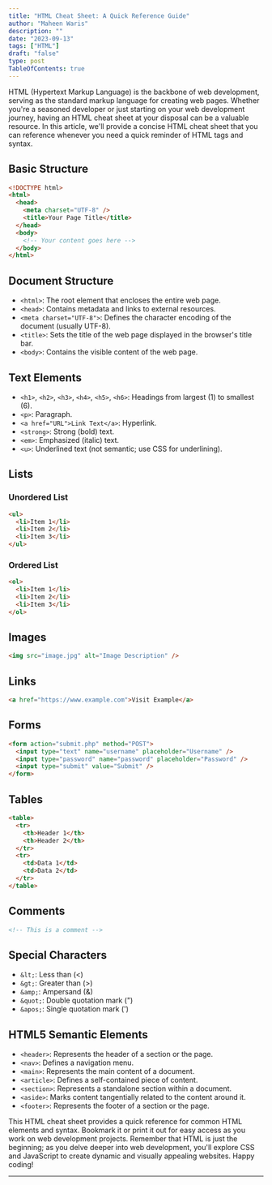 ```yaml
---
title: "HTML Cheat Sheet: A Quick Reference Guide"
author: "Maheen Waris"
description: ""
date: "2023-09-13"
tags: ["HTML"]
draft: "false"
type: post
TableOfContents: true
---
```


HTML (Hypertext Markup Language) is the backbone of web development, serving as the standard markup language for creating web pages. Whether you're a seasoned developer or just starting on your web development journey, having an HTML cheat sheet at your disposal can be a valuable resource. In this article, we'll provide a concise HTML cheat sheet that you can reference whenever you need a quick reminder of HTML tags and syntax.

## Basic Structure

```html
<!DOCTYPE html>
<html>
  <head>
    <meta charset="UTF-8" />
    <title>Your Page Title</title>
  </head>
  <body>
    <!-- Your content goes here -->
  </body>
</html>
```

## Document Structure

- `<html>`: The root element that encloses the entire web page.
- `<head>`: Contains metadata and links to external resources.
- `<meta charset="UTF-8">`: Defines the character encoding of the document (usually UTF-8).
- `<title>`: Sets the title of the web page displayed in the browser's title bar.
- `<body>`: Contains the visible content of the web page.

## Text Elements

- `<h1>`, `<h2>`, `<h3>`, `<h4>`, `<h5>`, `<h6>`: Headings from largest (1) to smallest (6).
- `<p>`: Paragraph.
- `<a href="URL">Link Text</a>`: Hyperlink.
- `<strong>`: Strong (bold) text.
- `<em>`: Emphasized (italic) text.
- `<u>`: Underlined text (not semantic; use CSS for underlining).

## Lists

### Unordered List

```html
<ul>
  <li>Item 1</li>
  <li>Item 2</li>
  <li>Item 3</li>
</ul>
```

### Ordered List

```html
<ol>
  <li>Item 1</li>
  <li>Item 2</li>
  <li>Item 3</li>
</ol>
```

## Images

```html
<img src="image.jpg" alt="Image Description" />
```

## Links

```html
<a href="https://www.example.com">Visit Example</a>
```

## Forms

```html
<form action="submit.php" method="POST">
  <input type="text" name="username" placeholder="Username" />
  <input type="password" name="password" placeholder="Password" />
  <input type="submit" value="Submit" />
</form>
```

## Tables

```html
<table>
  <tr>
    <th>Header 1</th>
    <th>Header 2</th>
  </tr>
  <tr>
    <td>Data 1</td>
    <td>Data 2</td>
  </tr>
</table>
```

## Comments

```html
<!-- This is a comment -->
```

## Special Characters

- `&lt;`: Less than (<)
- `&gt;`: Greater than (>)
- `&amp;`: Ampersand (&)
- `&quot;`: Double quotation mark (")
- `&apos;`: Single quotation mark (')

## HTML5 Semantic Elements

- `<header>`: Represents the header of a section or the page.
- `<nav>`: Defines a navigation menu.
- `<main>`: Represents the main content of a document.
- `<article>`: Defines a self-contained piece of content.
- `<section>`: Represents a standalone section within a document.
- `<aside>`: Marks content tangentially related to the content around it.
- `<footer>`: Represents the footer of a section or the page.

This HTML cheat sheet provides a quick reference for common HTML elements and syntax. Bookmark it or print it out for easy access as you work on web development projects. Remember that HTML is just the beginning; as you delve deeper into web development, you'll explore CSS and JavaScript to create dynamic and visually appealing websites. Happy coding!

<script src="https://utteranc.es/client.js"
        repo="maheenwaris/Website"
        issue-term="pathname"
        theme="github-dark"
        crossorigin="anonymous"
        async>
</script>

---
